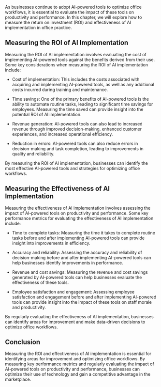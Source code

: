 
As businesses continue to adopt AI-powered tools to optimize office workflows, it is essential to evaluate the impact of these tools on productivity and performance. In this chapter, we will explore how to measure the return on investment (ROI) and effectiveness of AI implementation in office practice.

Measuring the ROI of AI Implementation
--------------------------------------

Measuring the ROI of AI implementation involves evaluating the cost of implementing AI-powered tools against the benefits derived from their use. Some key considerations when measuring the ROI of AI implementation include:

* Cost of implementation: This includes the costs associated with acquiring and implementing AI-powered tools, as well as any additional costs incurred during training and maintenance.

* Time savings: One of the primary benefits of AI-powered tools is the ability to automate routine tasks, leading to significant time savings for employees. Measuring the time saved can provide insight into the potential ROI of AI implementation.

* Revenue generation: AI-powered tools can also lead to increased revenue through improved decision-making, enhanced customer experiences, and increased operational efficiency.

* Reduction in errors: AI-powered tools can also reduce errors in decision-making and task completion, leading to improvements in quality and reliability.

By measuring the ROI of AI implementation, businesses can identify the most effective AI-powered tools and strategies for optimizing office workflows.

Measuring the Effectiveness of AI Implementation
------------------------------------------------

Measuring the effectiveness of AI implementation involves assessing the impact of AI-powered tools on productivity and performance. Some key performance metrics for evaluating the effectiveness of AI implementation include:

* Time to complete tasks: Measuring the time it takes to complete routine tasks before and after implementing AI-powered tools can provide insight into improvements in efficiency.

* Accuracy and reliability: Assessing the accuracy and reliability of decision-making before and after implementing AI-powered tools can help businesses identify improvements in performance.

* Revenue and cost savings: Measuring the revenue and cost savings generated by AI-powered tools can help businesses evaluate the effectiveness of these tools.

* Employee satisfaction and engagement: Assessing employee satisfaction and engagement before and after implementing AI-powered tools can provide insight into the impact of these tools on staff morale and productivity.

By regularly evaluating the effectiveness of AI implementation, businesses can identify areas for improvement and make data-driven decisions to optimize office workflows.

Conclusion
----------

Measuring the ROI and effectiveness of AI implementation is essential for identifying areas for improvement and optimizing office workflows. By measuring key performance metrics and regularly evaluating the impact of AI-powered tools on productivity and performance, businesses can optimize their use of technology and gain a competitive advantage in the marketplace.
